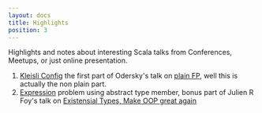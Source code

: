 ```yaml
---
layout: docs
title: Highlights 
position: 3  
---
```


Highlights and notes about interesting Scala talks from Conferences, Meetups, or just online presentation.

1. [Kleisli Config](highlights/config-kleisli) the first part of Odersky's talk on [plain FP](https://www.youtube.com/watch?v=YXDm3WHZT5g), well this is actually the non plain part.
2. [Expression](highlights/expression-atm) problem using abstract type member, bonus part of Julien R Foy's talk on [Existensial Types, Make OOP great again](https://www.youtube.com/watch?v=6j5kZj17aUw) 
